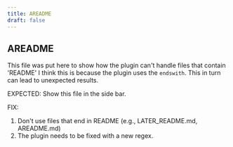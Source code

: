 ```yaml
---
title: AREADME
draft: false
---
```


## AREADME

This file was put here to show how the plugin can't handle files that contain 'README'
I think this is because the plugin uses the ```endswith```. This in turn can lead
to unexpected results.

EXPECTED: Show this file in the side bar. 

FIX: 
1. Don't use files that end in README (e.g., LATER_README.md, AREADME.md)
2. The plugin needs to be fixed with a new regex. 